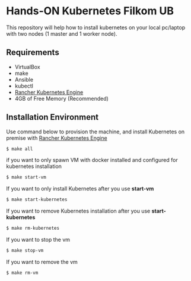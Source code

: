 # Hands-ON Kubernetes Filkom UB 
This repository will help how to install kubernetes on your local pc/laptop with two nodes (1 master and 1 worker node).

## Requirements
- VirtualBox
- make
- Ansible
- kubectl
- [Rancher Kubernetes Engine](https://github.com/rancher/rke)
- 4GB of Free Memory (Recommended)

## Installation Environment

Use command below to provision the machine, and install Kubernetes on premise with [Rancher Kubernetes Engine](https://github.com/rancher/rke)

```sh
$ make all
```

if you want to only spawn VM with docker installed and configured for kubernetes installation 
```sh
$ make start-vm
```

If you want to only install Kubernetes after you use __start-vm__ 

```sh
$ make start-kubernetes
```

If you want to remove Kubernetes installation after you use __start-kubernetes__ 
```sh
$ make rm-kubernetes
```

If you want to stop the vm

```sh
$ make stop-vm
```

If you want to remove the vm

```sh
$ make rm-vm
```